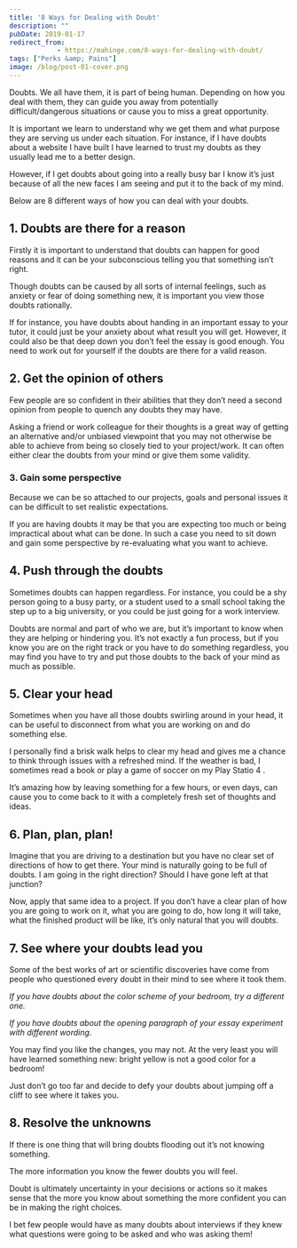 ```yaml
---
title: '8 Ways for Dealing with Doubt'
description: ""
pubDate: 2019-01-17
redirect_from:
            - https://mahinge.com/8-ways-for-dealing-with-doubt/
tags: ["Perks &amp; Pains"]
image: /blog/post-01-cover.png
---
```

<!-- wp:paragraph -->

Doubts. We all have them, it is part of being human. Depending on how you deal with them, they can guide you away from potentially difficult/dangerous situations or cause you to miss a great opportunity.

<!-- /wp:paragraph -->

<!-- wp:paragraph -->

It is important we learn to understand why we get them and what purpose they are serving us under each situation. For instance, if I have doubts about a website I have built I have learned to trust my doubts as they usually lead me to a better design.

<!-- /wp:paragraph -->

<!-- wp:paragraph -->

However, if I get doubts about going into a really busy bar I know it’s just because of all the new faces I am seeing and put it to the back of my mind.

<!-- /wp:paragraph -->

<!-- wp:paragraph -->

Below are 8 different ways of how you can deal with your doubts.

<!-- /wp:paragraph -->

<!-- wp:heading -->

## **1. Doubts are there for a reason**

<!-- /wp:heading -->

<!-- wp:paragraph -->

Firstly it is important to understand that doubts can happen for good reasons and it can be your subconscious telling you that something isn’t right.

<!-- /wp:paragraph -->

<!-- wp:paragraph -->

Though doubts can be caused by all sorts of internal feelings, such as anxiety or fear of doing something new, it is important you view those doubts rationally.

<!-- /wp:paragraph -->

<!-- wp:paragraph -->

If for instance, you have doubts about handing in an important essay to your tutor, it could just be your anxiety about what result you will get. However, it could also be that deep down you don’t feel the essay is good enough. You need to work out for yourself if the doubts are there for a valid reason.

<!-- /wp:paragraph -->

<!-- wp:heading -->

## **2. Get the opinion of others**

<!-- /wp:heading -->

<!-- wp:paragraph -->

Few people are so confident in their abilities that they don’t need a second opinion from people to quench any doubts they may have.

<!-- /wp:paragraph -->

<!-- wp:paragraph -->

Asking a friend or work colleague for their thoughts is a great way of getting an alternative and/or unbiased viewpoint that you may not otherwise be able to achieve from being so closely tied to your project/work. It can often either clear the doubts from your mind or give them some validity.

<!-- /wp:paragraph -->

<!-- wp:heading {"level":3} -->

### **3. Gain some perspective**

<!-- /wp:heading -->

<!-- wp:paragraph -->

Because we can be so attached to our projects, goals and personal issues it can be difficult to set realistic expectations.

<!-- /wp:paragraph -->

<!-- wp:paragraph -->

If you are having doubts it may be that you are expecting too much or being impractical about what can be done. In such a case you need to sit down and gain some perspective by re-evaluating what you want to achieve.

<!-- /wp:paragraph -->

<!-- wp:heading -->

## **4. Push through the doubts**

<!-- /wp:heading -->

<!-- wp:paragraph -->

Sometimes doubts can happen regardless. For instance, you could be a shy person going to a busy party, or a student used to a small school taking the step up to a big university, or you could be just going for a work interview.

<!-- /wp:paragraph -->

<!-- wp:paragraph -->

Doubts are normal and part of who we are, but it’s important to know when they are helping or hindering you. It’s not exactly a fun process, but if you know you are on the right track or you have to do something regardless, you may find you have to try and put those doubts to the back of your mind as much as possible.

<!-- /wp:paragraph -->

<!-- wp:heading -->

## **5. Clear your head**

<!-- /wp:heading -->

<!-- wp:paragraph -->

Sometimes when you have all those doubts swirling around in your head, it can be useful to disconnect from what you are working on and do something else.

<!-- /wp:paragraph -->

<!-- wp:paragraph -->

I personally find a brisk walk helps to clear my head and gives me a chance to think through issues with a refreshed mind. If the weather is bad, I sometimes read a book or play a game of soccer on my Play Statio 4 .

<!-- /wp:paragraph -->

<!-- wp:paragraph -->

It’s amazing how by leaving something for a few hours, or even days, can cause you to come back to it with a completely fresh set of thoughts and ideas.

<!-- /wp:paragraph -->

<!-- wp:heading -->

## **6. Plan, plan, plan!**

<!-- /wp:heading -->

<!-- wp:paragraph -->

Imagine that you are driving to a destination but you have no clear set of directions of how to get there. Your mind is naturally going to be full of doubts. I am going in the right direction? Should I have gone left at that junction?

<!-- /wp:paragraph -->

<!-- wp:paragraph -->

Now, apply that same idea to a project. If you don’t have a clear plan of how you are going to work on it, what you are going to do, how long it will take, what the finished product will be like, it’s only natural that you will doubts.

<!-- /wp:paragraph -->

<!-- wp:heading -->

## **7. See where your doubts lead you**

<!-- /wp:heading -->

<!-- wp:paragraph -->

Some of the best works of art or scientific discoveries have come from people who questioned every doubt in their mind to see where it took them.

<!-- /wp:paragraph -->

<!-- wp:paragraph -->

_If you have doubts about the color scheme of your bedroom, try a different one._

<!-- /wp:paragraph -->

<!-- wp:paragraph -->

_If you have doubts about the opening paragraph of your essay experiment with different wording_.

<!-- /wp:paragraph -->

<!-- wp:paragraph -->

You may find you like the changes, you may not. At the very least you will have learned something new: bright yellow is not a good color for a bedroom!

<!-- /wp:paragraph -->

<!-- wp:paragraph -->

Just don’t go too far and decide to defy your doubts about jumping off a cliff to see where it takes you.

<!-- /wp:paragraph -->

<!-- wp:heading -->

## **8. Resolve the unknowns**

<!-- /wp:heading -->

<!-- wp:paragraph -->

If there is one thing that will bring doubts flooding out it’s not knowing something.

<!-- /wp:paragraph -->

<!-- wp:paragraph -->

The more information you know the fewer doubts you will feel.

<!-- /wp:paragraph -->

<!-- wp:paragraph -->

Doubt is ultimately uncertainty in your decisions or actions so it makes sense that the more you know about something the more confident you can be in making the right choices.

<!-- /wp:paragraph -->

<!-- wp:paragraph -->

I bet few people would have as many doubts about interviews if they knew what questions were going to be asked and who was asking them!

<!-- /wp:paragraph -->
